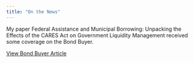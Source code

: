 ```yaml
---
title: "On the News"
---
```


My paper Federal Assistance and Municipal Borrowing: Unpacking the Effects of the CARES Act on Government Liquidity Management received some coverage on the Bond Buyer. 


<a href="https://www.bondbuyer.com/news/coronavirus-aid-lowered-borrowing-costs-credit-quality-study" target="_blank" class="btn btn-primary">View Bond Buyer Article</a>